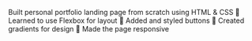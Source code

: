Built personal portfolio landing page from scratch using HTML & CSS
🔹 Learned to use Flexbox for layout
🔹 Added and styled buttons
🔹 Created gradients for design
🔹 Made the page responsive
